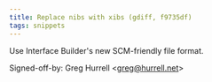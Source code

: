 ```yaml
---
title: Replace nibs with xibs (gdiff, f9735df)
tags: snippets
---
```


Use Interface Builder's new SCM-friendly file format.

Signed-off-by: Greg Hurrell &lt;greg@hurrell.net&gt;
